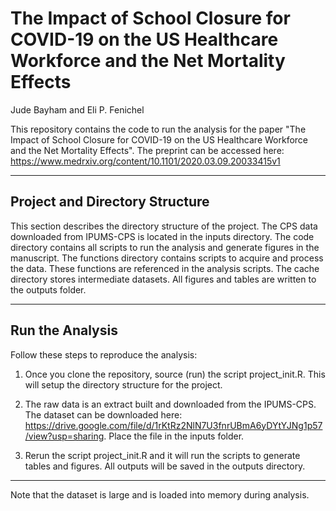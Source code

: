 # The Impact of School Closure for COVID-19 on the US Healthcare Workforce and the Net Mortality Effects

Jude Bayham and Eli P. Fenichel

This repository contains the code to run the analysis for the paper "The Impact of School Closure for COVID-19 on the US Healthcare Workforce and the Net Mortality Effects".  The preprint can be accessed here:
https://www.medrxiv.org/content/10.1101/2020.03.09.20033415v1

********************************************

## Project and Directory Structure

This section describes the directory structure of the project.  The CPS data downloaded from IPUMS-CPS is located in the inputs directory.  The code directory contains all scripts to run the analysis and generate figures in the manuscript.  The functions directory contains scripts to acquire and process the data.  These functions are referenced in the analysis scripts.  The cache directory stores intermediate datasets.  All figures and tables are written to the outputs folder.


****************************************************
## Run the Analysis

Follow these steps to reproduce the analysis:

1. Once you clone the repository, source (run) the script project_init.R.  This will setup the directory structure for the project.

2. The raw data is an extract built and downloaded from the IPUMS-CPS.  The dataset can be downloaded here:
https://drive.google.com/file/d/1rKtRz2NlN7U3fnrUBmA6yDYtYJNg1p57/view?usp=sharing. Place the file in the inputs folder.

3. Rerun the script project_init.R and it will run the scripts to generate tables and figures. All outputs will be saved in the outputs directory.


*************************************************

Note that the dataset is large and is loaded into memory during analysis.